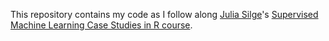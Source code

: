 This repository contains my code as I follow along [Julia Silge](https://twitter.com/juliasilge)'s [Supervised Machine Learning Case Studies in R course](https://supervised-ml-course.netlify.app/).
